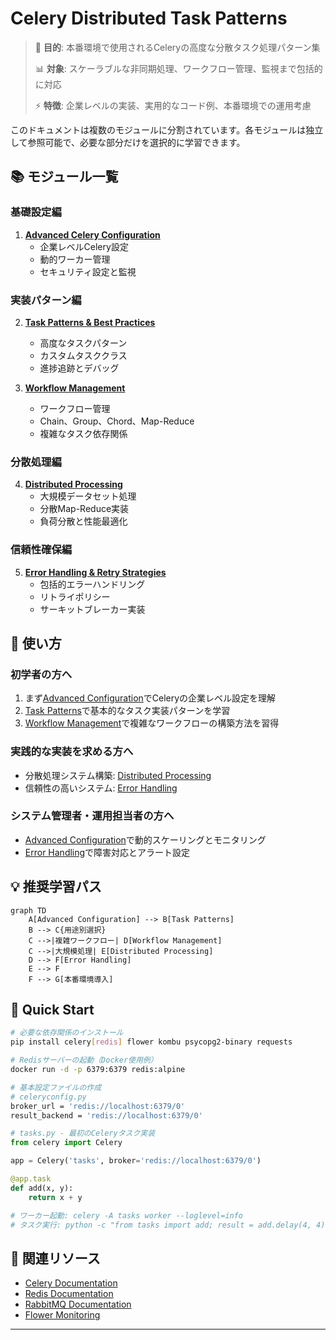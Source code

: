 # Celery Distributed Task Patterns

> 🎯 **目的**: 本番環境で使用されるCeleryの高度な分散タスク処理パターン集
> 
> 📊 **対象**: スケーラブルな非同期処理、ワークフロー管理、監視まで包括的に対応
> 
> ⚡ **特徴**: 企業レベルの実装、実用的なコード例、本番環境での運用考慮

このドキュメントは複数のモジュールに分割されています。各モジュールは独立して参照可能で、必要な部分だけを選択的に学習できます。

## 📚 モジュール一覧

### 基礎設定編

1. **[Advanced Celery Configuration](./advanced-configuration.md)**
   - 企業レベルCelery設定
   - 動的ワーカー管理
   - セキュリティ設定と監視

### 実装パターン編

2. **[Task Patterns & Best Practices](./task-patterns.md)**
   - 高度なタスクパターン
   - カスタムタスククラス
   - 進捗追跡とデバッグ

3. **[Workflow Management](./workflow-management.md)**
   - ワークフロー管理
   - Chain、Group、Chord、Map-Reduce
   - 複雑なタスク依存関係

### 分散処理編

4. **[Distributed Processing](./distributed-processing.md)**
   - 大規模データセット処理
   - 分散Map-Reduce実装
   - 負荷分散と性能最適化

### 信頼性確保編

5. **[Error Handling & Retry Strategies](./error-handling.md)**
   - 包括的エラーハンドリング
   - リトライポリシー
   - サーキットブレーカー実装

## 🎯 使い方

### 初学者の方へ

1. まず[Advanced Configuration](./advanced-configuration.md)でCeleryの企業レベル設定を理解
2. [Task Patterns](./task-patterns.md)で基本的なタスク実装パターンを学習
3. [Workflow Management](./workflow-management.md)で複雑なワークフローの構築方法を習得

### 実践的な実装を求める方へ

- 分散処理システム構築: [Distributed Processing](./distributed-processing.md)
- 信頼性の高いシステム: [Error Handling](./error-handling.md)

### システム管理者・運用担当者の方へ

- [Advanced Configuration](./advanced-configuration.md)で動的スケーリングとモニタリング
- [Error Handling](./error-handling.md)で障害対応とアラート設定

## 💡 推奨学習パス

```mermaid
graph TD
    A[Advanced Configuration] --> B[Task Patterns]
    B --> C{用途別選択}
    C -->|複雑ワークフロー| D[Workflow Management]
    C -->|大規模処理| E[Distributed Processing]
    D --> F[Error Handling]
    E --> F
    F --> G[本番環境導入]
```

## 🚀 Quick Start

```bash
# 必要な依存関係のインストール
pip install celery[redis] flower kombu psycopg2-binary requests

# Redisサーバーの起動（Docker使用例）
docker run -d -p 6379:6379 redis:alpine

# 基本設定ファイルの作成
# celeryconfig.py
broker_url = 'redis://localhost:6379/0'
result_backend = 'redis://localhost:6379/0'
```

```python
# tasks.py - 最初のCeleryタスク実装
from celery import Celery

app = Celery('tasks', broker='redis://localhost:6379/0')

@app.task
def add(x, y):
    return x + y

# ワーカー起動: celery -A tasks worker --loglevel=info
# タスク実行: python -c "from tasks import add; result = add.delay(4, 4); print(result.get())"
```

## 📖 関連リソース

- [Celery Documentation](https://docs.celeryproject.org/)
- [Redis Documentation](https://redis.io/documentation)
- [RabbitMQ Documentation](https://www.rabbitmq.com/documentation.html)
- [Flower Monitoring](https://flower.readthedocs.io/)

---

